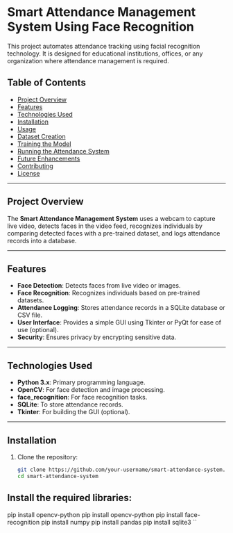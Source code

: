 # Smart Attendance Management System Using Face Recognition

This project automates attendance tracking using facial recognition technology. It is designed for educational institutions, offices, or any organization where attendance management is required.

## Table of Contents

- [Project Overview](#project-overview)
- [Features](#features)
- [Technologies Used](#technologies-used)
- [Installation](#installation)
- [Usage](#usage)
- [Dataset Creation](#dataset-creation)
- [Training the Model](#training-the-model)
- [Running the Attendance System](#running-the-attendance-system)
- [Future Enhancements](#future-enhancements)
- [Contributing](#contributing)
- [License](#license)

---

## Project Overview

The **Smart Attendance Management System** uses a webcam to capture live video, detects faces in the video feed, recognizes individuals by comparing detected faces with a pre-trained dataset, and logs attendance records into a database.

---

## Features

- **Face Detection**: Detects faces from live video or images.
- **Face Recognition**: Recognizes individuals based on pre-trained datasets.
- **Attendance Logging**: Stores attendance records in a SQLite database or CSV file.
- **User Interface**: Provides a simple GUI using Tkinter or PyQt for ease of use (optional).
- **Security**: Ensures privacy by encrypting sensitive data.

---

## Technologies Used

- **Python 3.x**: Primary programming language.
- **OpenCV**: For face detection and image processing.
- **face_recognition**: For face recognition tasks.
- **SQLite**: To store attendance records.
- **Tkinter**: For building the GUI (optional).

---

## Installation

1. Clone the repository:
   ```bash
   git clone https://github.com/your-username/smart-attendance-system.git
   cd smart-attendance-system

 ## Install the required libraries:

pip install opencv-python
pip install opencv-python
pip install face-recognition
pip install numpy
pip install pandas
pip install sqlite3
``
